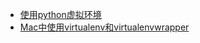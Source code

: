 * [使用python虚拟环境](/Article/advanced/使用python虚拟环境.md)
* [Mac中使用virtualenv和virtualenvwrapper](/Article/advanced/Mac中使用virtualenv和virtualenvwrapper.md)
